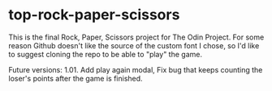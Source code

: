 # top-rock-paper-scissors
This is the final Rock, Paper, Scissors project for The Odin Project.
For some reason Github doesn't like the source of the custom font I chose, so
I'd like to suggest cloning the repo to be able to "play" the game.

Future versions:
1.01. Add play again modal,
      Fix bug that keeps counting the loser's points after the game is finished.
      
